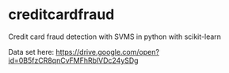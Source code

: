 # creditcardfraud
Credit card fraud detection with SVMS in python with scikit-learn

Data set here: https://drive.google.com/open?id=0B5fzCR8qnCvFMFhRblVDc24ySDg
